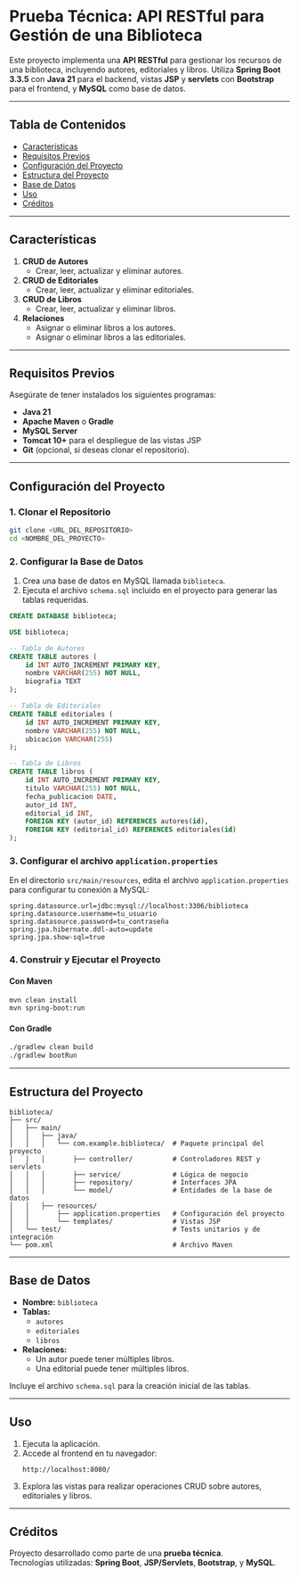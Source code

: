 
# Prueba Técnica: API RESTful para Gestión de una Biblioteca

Este proyecto implementa una **API RESTful** para gestionar los recursos de una biblioteca, incluyendo autores, editoriales y libros. Utiliza **Spring Boot 3.3.5** con **Java 21** para el backend, vistas **JSP** y **servlets** con **Bootstrap** para el frontend, y **MySQL** como base de datos.

---

## **Tabla de Contenidos**
- [Características](#características)
- [Requisitos Previos](#requisitos-previos)
- [Configuración del Proyecto](#configuración-del-proyecto)
- [Estructura del Proyecto](#estructura-del-proyecto)
- [Base de Datos](#base-de-datos)
- [Uso](#uso)
- [Créditos](#créditos)

---

## **Características**
1. **CRUD de Autores**  
   - Crear, leer, actualizar y eliminar autores.
2. **CRUD de Editoriales**  
   - Crear, leer, actualizar y eliminar editoriales.
3. **CRUD de Libros**  
   - Crear, leer, actualizar y eliminar libros.
4. **Relaciones**  
   - Asignar o eliminar libros a los autores.  
   - Asignar o eliminar libros a las editoriales.

---

## **Requisitos Previos**
Asegúrate de tener instalados los siguientes programas:
- **Java 21**  
- **Apache Maven** o **Gradle**  
- **MySQL Server**  
- **Tomcat 10+** para el despliegue de las vistas JSP  
- **Git** (opcional, si deseas clonar el repositorio).

---

## **Configuración del Proyecto**

### **1. Clonar el Repositorio**
```bash
git clone <URL_DEL_REPOSITORIO>
cd <NOMBRE_DEL_PROYECTO>
```

### **2. Configurar la Base de Datos**
1. Crea una base de datos en MySQL llamada `biblioteca`.
2. Ejecuta el archivo `schema.sql` incluido en el proyecto para generar las tablas requeridas.

```sql
CREATE DATABASE biblioteca;

USE biblioteca;

-- Tabla de Autores
CREATE TABLE autores (
    id INT AUTO_INCREMENT PRIMARY KEY,
    nombre VARCHAR(255) NOT NULL,
    biografia TEXT
);

-- Tabla de Editoriales
CREATE TABLE editoriales (
    id INT AUTO_INCREMENT PRIMARY KEY,
    nombre VARCHAR(255) NOT NULL,
    ubicacion VARCHAR(255)
);

-- Tabla de Libros
CREATE TABLE libros (
    id INT AUTO_INCREMENT PRIMARY KEY,
    titulo VARCHAR(255) NOT NULL,
    fecha_publicacion DATE,
    autor_id INT,
    editorial_id INT,
    FOREIGN KEY (autor_id) REFERENCES autores(id),
    FOREIGN KEY (editorial_id) REFERENCES editoriales(id)
);
```

### **3. Configurar el archivo `application.properties`**
En el directorio `src/main/resources`, edita el archivo `application.properties` para configurar tu conexión a MySQL:
```properties
spring.datasource.url=jdbc:mysql://localhost:3306/biblioteca
spring.datasource.username=tu_usuario
spring.datasource.password=tu_contraseña
spring.jpa.hibernate.ddl-auto=update
spring.jpa.show-sql=true
```

### **4. Construir y Ejecutar el Proyecto**
#### **Con Maven**
```bash
mvn clean install
mvn spring-boot:run
```

#### **Con Gradle**
```bash
./gradlew clean build
./gradlew bootRun
```

---

## **Estructura del Proyecto**

```plaintext
biblioteca/
├── src/
│   ├── main/
│   │   ├── java/
│   │   │   └── com.example.biblioteca/  # Paquete principal del proyecto
│   │   │       ├── controller/          # Controladores REST y servlets
│   │   │       ├── service/             # Lógica de negocio
│   │   │       ├── repository/          # Interfaces JPA
│   │   │       └── model/               # Entidades de la base de datos
│   │   ├── resources/
│   │       ├── application.properties   # Configuración del proyecto
│   │       └── templates/               # Vistas JSP
│   └── test/                            # Tests unitarios y de integración
└── pom.xml                              # Archivo Maven
```

---

## **Base de Datos**
- **Nombre:** `biblioteca`  
- **Tablas:**
  - `autores`
  - `editoriales`
  - `libros`
- **Relaciones:**
  - Un autor puede tener múltiples libros.  
  - Una editorial puede tener múltiples libros.

Incluye el archivo `schema.sql` para la creación inicial de las tablas.

---

## **Uso**
1. Ejecuta la aplicación.
2. Accede al frontend en tu navegador:  
   ```
   http://localhost:8080/
   ```
3. Explora las vistas para realizar operaciones CRUD sobre autores, editoriales y libros.

---

## **Créditos**
Proyecto desarrollado como parte de una **prueba técnica**.  
Tecnologías utilizadas: **Spring Boot**, **JSP/Servlets**, **Bootstrap**, y **MySQL**.
